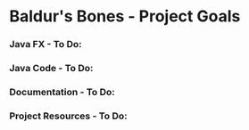 # Baldur's Bones - Project Goals


### Java FX - To Do:


### Java Code - To Do:


### Documentation - To Do:


### Project Resources - To Do: